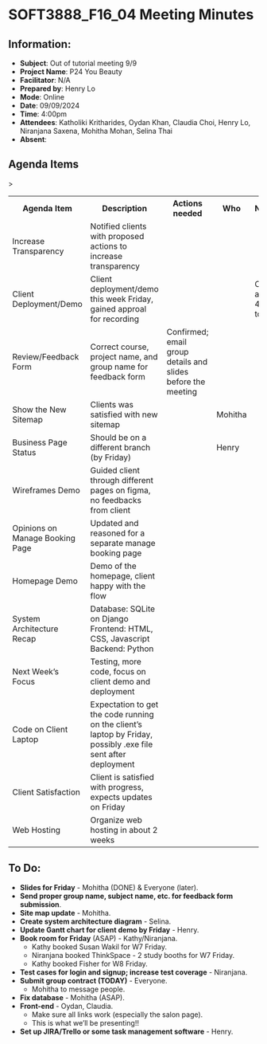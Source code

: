 # SOFT3888_F16_04 Meeting Minutes

## Information:
- **Subject**: Out of tutorial meeting 9/9
- **Project Name**: P24 You Beauty
- **Facilitator**: N/A
- **Prepared by**: Henry Lo
- **Mode**: Online
- **Date**: 09/09/2024
- **Time**: 4:00pm
- **Attendees**: Katholiki Kritharides, Oydan Khan, Claudia Choi, Henry Lo, Niranjana Saxena, Mohitha Mohan, Selina Thai
- **Absent**: 

## Agenda Items

<table>
<tr>
    <th> Agenda Item </th>
    <th> Description </th>
    <th> Actions needed</th>
    <th> Who </th>>
    <th> Notes/Decisions </th>
</tr>

  <tr>
    <td>Increase Transparency</td>
    <td>Notified clients with proposed actions to increase transparency</td>
    <td></td>
    <td></td>
  </tr>
  <tr>
    <td>Client Deployment/Demo</td>
    <td>Client deployment/demo this week Friday,  gained approal for recording</td>
    <td></td>
    <td></td>
    <td>Confirmed availability 3-4pm, permission to record</td>
  </tr>
 
  <tr>
    <td>Review/Feedback Form</td>
    <td>Correct course, project name, and group name for feedback form</td>
    <td>Confirmed; email group details and slides before the meeting</td>
    <td></td>
    <td></td>
  </tr>
 
  <tr>
    <td>Show the New Sitemap</td>
    <td>Clients was satisfied with new sitemap</td>
    <td></td>
    <td>Mohitha</td>
  </tr>
  <tr>
    <td>Business Page Status</td>
    <td>Should be on a different branch (by Friday)</td>
    <td></td>
    <td>Henry</td>
  </tr>
  <tr>
    <td>Wireframes Demo</td>
    <td>Guided client through different pages on figma, no feedbacks from client</td>
    <td></td>
    <td></td>
  </tr>
  <tr>
    <td>Opinions on Manage Booking Page</td>
    <td>Updated and reasoned for a separate manage booking page</td>
    <td></td>
    <td></td>
  </tr>
  <tr>
    <td>Homepage Demo</td>
    <td>Demo of the homepage, client happy with the flow</td>
    <td></td>
    <td></td>
  </tr>
  <tr>
    <td>System Architecture Recap</td>
    <td>Database: SQLite on Django<br>Frontend: HTML, CSS, Javascript<br>Backend: Python</td>
    <td></td>
    <td></td>
  </tr>
  <tr>
    <td>Next Week’s Focus</td>
    <td>Testing, more code, focus on client demo and deployment</td>
    <td></td>
    <td></td>
  </tr>
  <tr>
    <td>Code on Client Laptop</td>
    <td>Expectation to get the code running on the client’s laptop by Friday, possibly .exe file sent after deployment</td>
    <td></td>
    <td></td>
  </tr>
  <tr>
    <td>Client Satisfaction</td>
    <td>Client is satisfied with progress, expects updates on Friday</td>
    <td></td>
    <td></td>
  </tr>
    <td>Web Hosting</td>
    <td>Organize web hosting in about 2 weeks</td>
    <td></td>
    <td></td>
  </tr>
</table>


## To Do:

- **Slides for Friday** - Mohitha (DONE) & Everyone (later).
- **Send proper group name, subject name, etc. for feedback form submission**.
- **Site map update** - Mohitha.
- **Create system architecture diagram** - Selina.
- **Update Gantt chart for client demo by Friday** - Henry.
- **Book room for Friday** (ASAP) - Kathy/Niranjana.
    - Kathy booked Susan Wakil for W7 Friday.
    - Niranjana booked ThinkSpace - 2 study booths for W7 Friday.
    - Kathy booked Fisher for W8 Friday.
- **Test cases for login and signup; increase test coverage** - Niranjana.
- **Submit group contract (TODAY)** - Everyone.
    - Mohitha to message people.
- **Fix database** - Mohitha (ASAP).
- **Front-end** - Oydan, Claudia.
    - Make sure all links work (especially the salon page).
    - This is what we’ll be presenting!!
- **Set up JIRA/Trello or some task management software** - Henry.